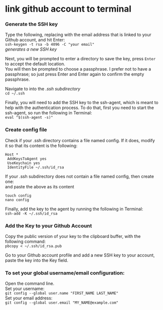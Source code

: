 # link github account to terminal

### Generate the SSH key

Type the following, replacing <your email address> with the email address that is linked to your Github account, and hit Enter:  
```ssh-keygen -t rsa -b 4096 -C "your email"```  
*generates a new SSH key*  

Next, you will be prompted to enter a directory to save the key, press ```Enter``` to accept the default location.  
You will then be prompted to choose a passphrase. I prefer not to have a passphrase; so just press Enter and Enter again to confirm the empty passphrase.  


Navigate to into the *.ssh subdirectory*   
```cd ~/.ssh```  

Finally, you will need to add the SSH key to the ssh-agent, which is meant to help with the authentication process. To do that, first you need to start the ssh-agent, so run the following in Terminal:  
```eval "$(ssh-agent -s)"```  


### Create config file 
Check if your .ssh directory contains a file named config. If it does, modify it so that its content is the following:  
```
Host *
 AddKeysToAgent yes
 UseKeychain yes
 IdentityFile ~/.ssh/id_rsa
 ```
If your .ssh subdirectory does not contain a file named config, then create one:  
and paste the above as its content  

```
touch config
nano config
```  

Finally, add the key to the agent by running the following in Terminal:  
```ssh-add -K ~/.ssh/id_rsa```

### Add the Key to your Github Account
Copy the public version of your key to the clipboard buffer, with the following command:  
```pbcopy < ~/.ssh/id_rsa.pub```  

Go to your Github account profile and add a new SSH key to your account, paste the key into the Key field. 

### To set your global username/email configuration:  
Open the command line.  
Set your username:  
```git config --global user.name "FIRST_NAME LAST_NAME"```  
Set your email address:  
```git config --global user.email "MY_NAME@example.com"```
